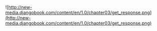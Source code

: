 ![http://new-media.djangobook.com/content/en/1.0/chapter03/get_response.png](http://new-media.djangobook.com/content/en/1.0/chapter03/get_response.png)